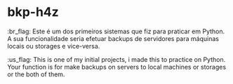# bkp-h4z
:br_flag: Este é um dos primeiros sistemas que fiz para praticar em Python. A sua funcionalidade seria efetuar backups de servidores para máquinas locais ou storages e vice-versa.

:us_flag: This is one of my initial projects, i made this to practice on Python. Your function is for make backups on servers to local machines or storages or the both of them.
